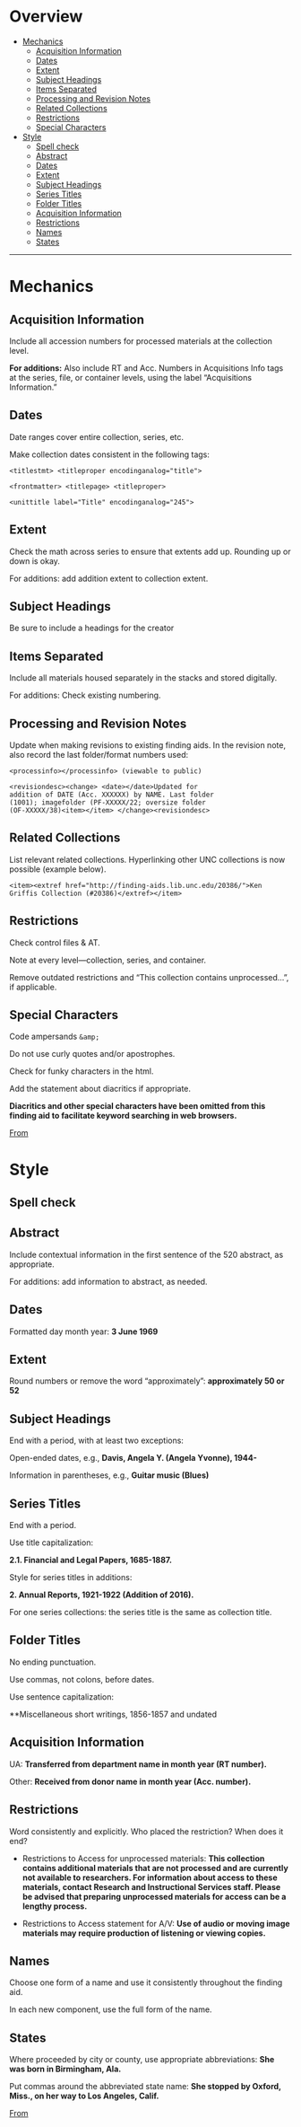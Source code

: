 # Overview

- [Mechanics](#mechanics)
  - [Acquisition Information](#acquisition-information)
  - [Dates](#dates)
  - [Extent](#extent)
  - [Subject Headings](#subject-headings)
  - [Items Separated](#items-separated)
  - [Processing and Revision Notes](#processing-and-revision-notes)
  - [Related Collections](#related-collections)
  - [Restrictions](#restrictions)
  - [Special Characters](#special-characters)
- [Style](#style)
  - [Spell check](#spell-check)
  - [Abstract](#abstract)
  - [Dates](#dates)
  - [Extent](#extent)
  - [Subject Headings](#subject-headings)
  - [Series Titles](#series-titles)
  - [Folder Titles](#folder-titles)
  - [Acquisition Information](#acquisition-information)
  - [Restrictions](#restrictions)
  - [Names](#names)
  - [States](#states)

***

# Mechanics

## Acquisition Information

Include all accession numbers for processed materials at the collection level. 

**For additions:** Also include RT and Acc. Numbers in Acquisitions Info tags at the series, file, or container levels, using the label “Acquisitions Information.” 

## Dates

Date ranges cover entire collection, series, etc.  

Make collection dates consistent in the following tags: 

```
<titlestmt> <titleproper encodinganalog="title"> 

<frontmatter> <titlepage> <titleproper> 

<unittitle label="Title" encodinganalog="245"> 
```

## Extent

Check the math across series to ensure that extents add up. Rounding up or down is okay. 

For additions: add addition extent to collection extent. 

## Subject Headings

Be sure to include a headings for the creator

## Items Separated

Include all materials housed separately in the stacks and stored digitally. 

For additions: Check existing numbering. 

## Processing and Revision Notes

Update when making revisions to existing finding aids. In the revision note, also record the last folder/format numbers used: 

```
<processinfo></processinfo> (viewable to public) 

<revisiondesc><change> <date></date>Updated for 
addition of DATE (Acc. XXXXXX) by NAME. Last folder
(1001); imagefolder (PF-XXXXX/22; oversize folder 
(OF-XXXXX/38)<item></item> </change><revisiondesc> 
```

## Related Collections

List relevant related collections. Hyperlinking other UNC collections is now possible (example below).  

```<item><extref href="http://finding-aids.lib.unc.edu/20386/">Ken Griffis Collection (#20386)</extref></item>```

## Restrictions

Check control files & AT. 

Note at every level—collection, series, and container. 

Remove outdated restrictions and “This collection contains unprocessed…”, if applicable. 

## Special Characters

Code ampersands ```&amp;``` 

Do not use curly quotes and/or apostrophes.  

Check for funky characters in the html. 

Add the statement about diacritics if appropriate. 

**Diacritics and other special characters have been omitted from this finding aid to facilitate keyword searching in web browsers.** 

[From](https://adminliveunc-my.sharepoint.com/personal/ljcb_ad_unc_edu/Documents/Checklist%20Mockup.docx)


# Style

## Spell check

## Abstract

Include contextual information in the first sentence of the 520 abstract, as appropriate. 

For additions: add information to abstract, as needed. 

## Dates

Formatted day month year: **3 June 1969**

## Extent

Round numbers or remove the word “approximately”: **approximately 50 or 52**

## Subject Headings

End with a period, with at least two exceptions: 

Open-ended dates, e.g., **Davis, Angela Y. (Angela Yvonne), 1944-** 

Information in parentheses, e.g., **Guitar music (Blues)**

## Series Titles

End with a period.

Use title capitalization:

**2.1. Financial and Legal Papers, 1685-1887.** 

Style for series titles in additions:  

**2. Annual Reports, 1921-1922 (Addition of 2016).** 

For one series collections: the series title is the same as collection title. 

## Folder Titles

No ending punctuation.

Use commas, not colons, before dates.

Use sentence capitalization:

**Miscellaneous short writings, 1856-1857 and undated

## Acquisition Information

UA: **Transferred from department name in month year (RT number).**

Other: **Received from donor name in month year (Acc. number).**

## Restrictions

Word consistently and explicitly. Who placed the restriction? When does it end?  

- Restrictions to Access for unprocessed materials: **This collection contains additional materials that are not processed and are currently not available to researchers. For information about access to these materials, contact Research and Instructional Services staff. Please be advised that preparing unprocessed materials for access can be a lengthy process.**

- Restrictions to Access statement for A/V: **Use of audio or moving image materials may require production of listening or viewing copies.**

## Names

Choose one form of a name and use it consistently throughout the finding aid. 

In each new component, use the full form of the name. 

## States

Where proceeded by city or county, use appropriate abbreviations: **She was born in Birmingham, Ala.** 

Put commas around the abbreviated state name: **She stopped by Oxford, Miss., on her way to Los Angeles, Calif.**  

[From](https://adminliveunc-my.sharepoint.com/personal/ljcb_ad_unc_edu/Documents/Checklist%20Mockup.docx)
